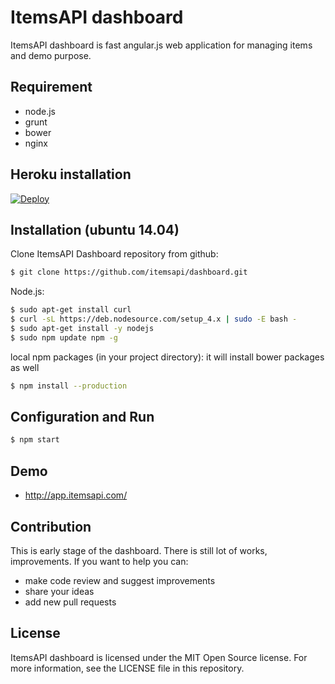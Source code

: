# ItemsAPI dashboard

ItemsAPI dashboard is fast angular.js web application for managing items and demo purpose.

## Requirement

- node.js
- grunt
- bower
- nginx

## Heroku installation

<a target="_blank" href="https://heroku.com/deploy?template=https://github.com/itemsapi/dashboard"><img src="https://camo.githubusercontent.com/c0824806f5221ebb7d25e559568582dd39dd1170/68747470733a2f2f7777772e6865726f6b7563646e2e636f6d2f6465706c6f792f627574746f6e2e706e67" alt="Deploy" data-canonical-src="https://www.herokucdn.com/deploy/button.png"></a>

## Installation (ubuntu 14.04)

Clone ItemsAPI Dashboard repository from github:

```bash
$ git clone https://github.com/itemsapi/dashboard.git
```

Node.js:
```bash
$ sudo apt-get install curl
$ curl -sL https://deb.nodesource.com/setup_4.x | sudo -E bash -
$ sudo apt-get install -y nodejs
$ sudo npm update npm -g
```

local npm packages (in your project directory):
it will install bower packages as well
```bash
$ npm install --production
```

## Configuration and Run

```bash
$ npm start
```

## Demo

- http://app.itemsapi.com/

## Contribution

This is early stage of the dashboard. There is still lot of works, improvements. If you want to help you can:

- make code review and suggest improvements
- share your ideas
- add new pull requests

## License

ItemsAPI dashboard is licensed under the MIT Open Source license. For more information, see the LICENSE file in this repository.

